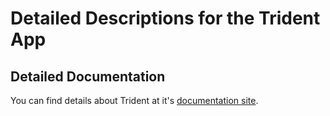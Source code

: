 # Detailed  Descriptions for the Trident App

## Detailed Documentation

You can find details about Trident at it's [documentation site](https://netapp-trident.readthedocs.io/en/stable-v20.07/).
